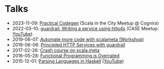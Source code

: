 Talks
=====

- 2023-11-09: [Practical Codegen](https://github.com/blast-hardcheese/talks/tree/2023-codegen-domain-separation) (Scala in the City Meetup @ Cognira)
- 2022-03-10: [guardrail: Writing a service using http4s](https://github.com/blast-hardcheese/talks/tree/2022-guardrail-intro) (CASE Meetup: [YouTube](https://www.youtube.com/watch?v=GUwkjCX1Xu0))
- 2019-06-07: [Automate more code with scalameta (Workshop)](https://github.com/blast-hardcheese/talks/tree/2019-scalameta-workshop)
- 2019-06-06: [Principled HTTP Services with guardrail](https://github.com/blast-hardcheese/talks/tree/2019-guardrail)
- 2017-02-26: [Crash course on scala.meta](https://github.com/blast-hardcheese/talks/tree/scala.meta-crash-course)
- 2016-05-28: [Functional Programming is Overrated](https://github.com/blast-hardcheese/talks/tree/fp-is-overrated)
- 2015-12-01: [Parsing Languages in Haskell](https://github.com/blast-hardcheese/talks/tree/hoas) ([YouTube](https://www.youtube.com/watch?v=d36y3NYmxH8))
